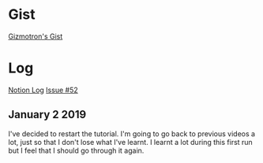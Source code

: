 # Gist
[Gizmotron's Gist](https://gist.github.com/IrisDroidology/897267ae735168271c8e01be28ca8d1f)

# Log
[Notion Log](https://www.notion.so/gizmotron/inScope-RPG-da86aa38ed2d4bfba207262635e954aa)
[Issue #52](http://github.com/acord-robotics/stellarios/issues/52)

## January 2 2019
I've decided to restart the tutorial. I'm going to go back to previous videos a lot, just so that I don't lose what I've learnt. I learnt a lot during this first run but I feel that I should go through it again.
